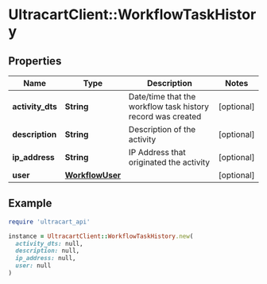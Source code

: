 # UltracartClient::WorkflowTaskHistory

## Properties

| Name | Type | Description | Notes |
| ---- | ---- | ----------- | ----- |
| **activity_dts** | **String** | Date/time that the workflow task history record was created | [optional] |
| **description** | **String** | Description of the activity | [optional] |
| **ip_address** | **String** | IP Address that originated the activity | [optional] |
| **user** | [**WorkflowUser**](WorkflowUser.md) |  | [optional] |

## Example

```ruby
require 'ultracart_api'

instance = UltracartClient::WorkflowTaskHistory.new(
  activity_dts: null,
  description: null,
  ip_address: null,
  user: null
)
```


